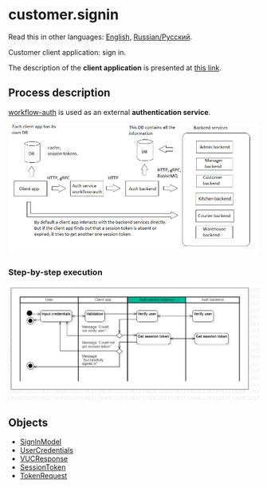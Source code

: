 # customer.signin

Read this in other languages: [English](customer.signin.md), [Russian/Русский](customer.signin.ru.md). 

Customer client application: sign in.

The description of the **client application** is presented at [this link](../../frontend/customerclient.md).

## Process description

[workflow-auth](https://github.com/alexeysp11/workflow-auth) is used as an external **authentication service**.

![authentication](../../img/authentication.png)

### Step-by-step execution

![flowchart-signin](https://github.com/alexeysp11/workflow-auth/raw/main/docs/img/flowchart-signin.png)

## Objects 

- [SignInModel](https://github.com/alexeysp11/workflow-auth/blob/main/docs/models/NetworkParameters/SignInModel.md)
- [UserCredentials](https://github.com/alexeysp11/workflow-auth/blob/main/docs/models/NetworkParameters/UserCredentials.md)
- [VUCResponse](https://github.com/alexeysp11/workflow-auth/blob/main/docs/models/NetworkParameters/VUCResponse.md)
- [SessionToken](https://github.com/alexeysp11/workflow-auth/blob/main/docs/models/NetworkParameters/SessionToken.md)
- [TokenRequest](https://github.com/alexeysp11/workflow-auth/blob/main/docs/models/NetworkParameters/TokenRequest.md)
